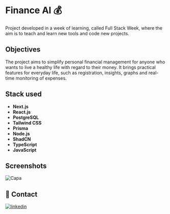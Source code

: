 
# Finance AI 💰

Project developed in a week of learning, called Full Stack Week, where the aim is to teach and learn new tools and code new projects.

## Objectives

The project aims to simplify personal financial management for anyone who wants to live a healthy life with regard to their money. It brings practical features for everyday life, such as registration, insights, graphs and real-time monitoring of expenses.


## Stack used

- **Next.js**
- **React.js**
- **PostgreSQL**
- **Tailwind CSS**
- **Prisma**
- **Node.js**
- **ShadCN**
- **TypeScript**
- **JavaScript**
## Screenshots

![Capa](https://github.com/user-attachments/assets/6ec1aa3e-9080-431d-b222-8c939675f6e0)


## 🔗 Contact

[![linkedin](https://img.shields.io/badge/linkedin-0A66C2?style=for-the-badge&logo=linkedin&logoColor=white)](https://www.linkedin.com/in/gabriel--jesus/)